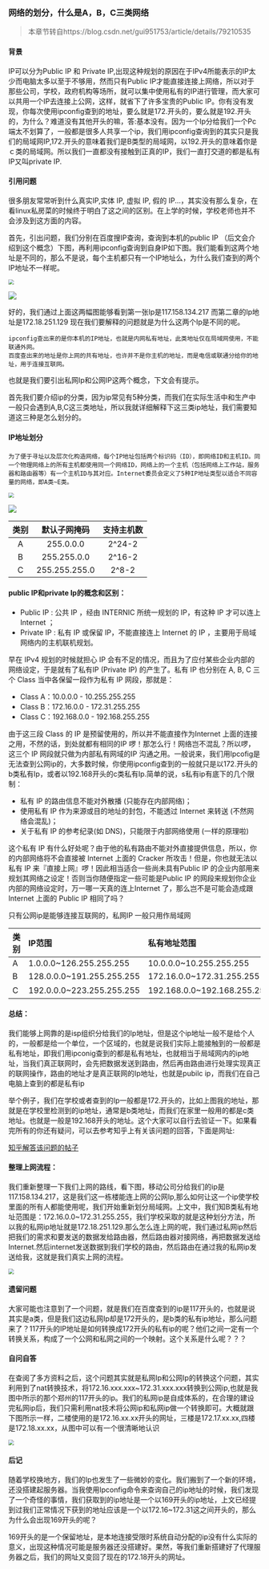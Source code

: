 ### 网络的划分，什么是A，B，C三类网络

> 本章节转自https://blog.csdn.net/gui951753/article/details/79210535

#### 背景

IP可以分为Public IP 和 Private IP,出现这种规划的原因在于IPv4所能表示的IP太少而电脑太多以至于不够用，然而只有Public IP才能直接连接上网络，所以对于那些公司，学校，政府机构等场所，就可以集中使用私有的IP进行管理，而大家可以共用一个IP去连接上公网，这样，就省下了许多宝贵的Public IP。你有没有发现，你每次使用ipconfig查到的地址，要么就是172.开头的，要么就是192.开头的，为什么？难道没有其他开头的嘛，答:基本没有。因为一个Ip分给我们一个Pc端太不划算了，一般都是很多人共享一个ip，我们用ipconfig查询到的其实只是我们的局域网IP,172.开头的意味着我们是B类型的局域网，以192.开头的意味着你是ｃ类的局域网。所以我们一直都没有接触到正真的IP，我们一直打交道的都是私有IP又叫private IP.

#### 引用问题

很多朋友常常听到什么真实IP,实体 IP, 虚拟 IP, 假的 IP...，其实没有那么复杂，在看linux私房菜的时候终于明白了这之间的区别。在上学的时候，学校老师也并不会涉及到这方面的内容。

 首先，引出问题，我们分别在百度搜IP查询，查询到本机的public IP （后文会介绍到这个概念）下图，再利用ipconfig查询到自身IP如下图。我们能看到这两个地址是不同的，那么不是说，每个主机都只有一个IP地址么，为什么我们查到的两个IP地址不一样呢。



<img src="./imgs/1.png" style="zoom:67%;" />

![](./imgs/2.png)

好的，我们通过上面这两幅图能够看到第一张Ip是117.158.134.217 而第二章的Ip地址是172.18.251.129 现在我们要解释的问题就是为什么这两个Ip是不同的呢。

```
ipconfig查出来的是你本机的IP地址，也就是内网私有地址，此类地址仅在局域网使用，不能联通外网。
百度查出来的地址是你上网的共有地址，也许并不是你主机的地址，而是电信或联通分给你的地址，用于连接互联网。
```

也就是我们要引出私网Ip和公网IP这两个概念，下文会有提示。

首先我们要介绍ip的分类，因为ip常见有5种分类，而我们在实际生活中和生产中一般只会遇到A,B,C这三类地址，所以我就详细解释下这三类ip地址，我们需要知道这三种是怎么划分的。

#### IP地址划分

````
为了便于寻址以及层次化构造网络，每个IP地址包括两个标识码（ID），即网络ID和主机ID。同一个物理网络上的所有主机都使用同一个网络ID，网络上的一个主机（包括网络上工作站，服务器和路由器等）有一个主机ID与其对应。Internet委员会定义了5种IP地址类型以适合不同容量的网络，即A类~E类。
````

<img src="./imgs/3.png" style="zoom:67%;" />

![](./imgs/20160810192016656)

| 类别 | 默认子网掩码  | 支持主机数 |
| :--: | :-----------: | :--------: |
|  A   |   255.0.0.0   |   2^24-2   |
|  B   |  255.255.0.0  |   2^16-2   |
|  C   | 255.255.255.0 |   2^8-2    |



#### public IP和private Ip的概念和区别：

- Public IP : 公共 IP ，经由 INTERNIC 所统一规划的 IP，有这种 IP 才可以连上 Internet ；
- Private IP : 私有 IP 或保留 IP，不能直接连上 Internet 的 IP ，主要用于局域网络内的主机联机规划。

早在 IPv4 规划的时候就担心 IP 会有不足的情况，而且为了应付某些企业内部的网络设定，于是就有了私有IP (Private IP) 的产生了。私有 IP 也分别在 A, B, C 三个 Class 当中各保留一段作为私有 IP 网段，那就是：

- Class A：10.0.0.0  - 10.255.255.255
- Class B：172.16.0.0 - 172.31.255.255
- Class C：192.168.0.0 - 192.168.255.255

由于这三段 Class 的 IP 是预留使用的，所以并不能直接作为Internet 上面的连接之用，不然的话，到处就都有相同的IP 啰！那怎么行！网络岂不混乱？所以啰，这三个 IP 网段就只做为内部私有网域的IP 沟通之用。一般说来，我们用Ipcofig是无法查到公网ip的，大多数时候，你使用ipconfig查到的一般就只是以172.开头的b类私有Ip，或者以192.168开头的c类私有Ip.简单的说，s私有ip有底下的几个限制：

- 私有 IP 的路由信息不能对外散播 (只能存在内部网络)；
- 使用私有 IP 作为来源或目的地址的封包，不能透过 Internet 来转送 (不然网络会混乱)；
- 关于私有 IP 的参考纪录(如 DNS)，只能限于内部网络使用 (一样的原理啦)

这个私有 IP 有什么好处呢？由于他的私有路由不能对外直接提供信息，所以，你的内部网络将不会直接被 Internet 上面的 Cracker 所攻击！但是，你也就无法以私有 IP 来『直接上网』啰！因此相当适合一些尚未具有Public IP 的企业内部用来规划其网络之设定！否则当你随便指定一些可能是Public IP 的网段来规划你企业内部的网络设定时，万一哪一天真的连上Internet 了，那么岂不是可能会造成跟 Internet 上面的 Public IP 相同了吗？

只有公网ip是能够连接互联网的，私网IP 一般只用作局域网



| 类别 | IP范围                    | 私有地址范围                | 保留地址                    |
| :--- | :------------------------ | :-------------------------- | :-------------------------- |
| A    | 1.0.0.0~126.255.255.255   | 10.0.0.0~10.255.255.255     | 127.0.0.0~127.255.255.255   |
| B    | 128.0.0.0~191.255.255.255 | 172.16.0.0~172.31.255.255   | 169.254.0.0~169.254.255.255 |
| C    | 192.0.0.0~223.255.255.255 | 192.168.0.0~192.168.255.255 | 无                          |

#### 总结：

 我们能够上网靠的是isp组织分给我们的Ip地址，但是这个ip地址一般不是给个人的，一般都是给一个单位，一个区域的，也就是说我们实际上能接触到的一般都是私有地址，即我们用ipconig查到的都是私有地址，也就相当于局域网内的ip地址，当我们真正联网时，会先把数据发送到路由，然后再由路由进行处理实现真正的联网操作，路由的地址才是真正联网的Ip地址，也就是pubilc ip，而我们在自己电脑上查到的都是私有ip

 举个例子，我们在学校或者查到的Ip一般都是172.开头的，比如上图我的地址，那就是在学校里检测到的ip地址，通常是b类地址，而我们在家里一般用的都是c类地址。也就是一般是192.168开头的地址。这个大家可以自行去验证一下。如果看完所有的你还有疑问，可以去参考知乎上有关该问题的回答，下面是网址:

[
知乎解答该问题的帖子](https://www.zhihu.com/question/66785037)

#### 整理上网流程：

 我们重新整理一下我们上网的路线，看下图，移动公司分给我们的ip是117.158.134.217，这是我们这一栋楼能连上网的公网Ip,那么如何让这一个ip使学校里面的所有人都能使用呢，我们开始重新划分局域网。上文中，我们知B类私有地址范围是：172.16.0.0~172.31.255.255，我们学校采取的就是这种划分方法，所以我的私网ip地址就是172.18.251.129.那么怎么连上网的呢，我们通过私网ip然后把我们的需求和要发送的数据发给路由器，然后路由器对接网络，再把数据发送给Internet.然后internet发送数据到我们学校的路由，然后路由在通过我的私网ip发送给我，这就是我们真实上网的流程。

<img src="./imgs/4.png" style="zoom:67%;" />

#### 遗留问题

大家可能也注意到了一个问题，就是我们在百度查到的ip是117开头的，也就是说其实是a类，但是我们这边私网Ip却是172开头的，是b类的私有ip地址，那么问题来了？117开头的IP地址是如何转换成172开头的私有ip的呢？他们之间一定有一个转换关系，构成了一个公网和私网之间的一个映射。这个关系是什么呢？？？

#### 自问自答

在查阅了多方资料之后，这个问题其实就是私网Ip和公网Ip的转换这个问题，其实利用到了nat转换技术，将172.16.xxx.xxx~172.31.xxx.xxx转换到公网ip,也就是我图中所示的那个郑州的117开头的ip。我们的私网ip是自成体系的，在合理的建设完私网ip后，我们只需利用nat技术将公网ip和私网ip做一个转换即可。大概就跟下图所示一样，二楼使用的是172.16.xx.xx开头的网址，三楼是172.17.xx.xx,四楼是172.18.xx.xx，从图中可以有一个很清晰地认识

<img src="./imgs/5.png" style="zoom:67%;" />

#### 后记

随着学校换地方，我们的Ip也发生了一些微妙的变化。我们搬到了一个新的环境，还没搭建起服务器。当我使用Ipconfig命令来查询自己的ip地址的时候，我们发现了一个奇怪的事情，我们获取到的ip地址是一个以169开头的ip地址，上文已经提到过我们正常情况下获到的地址应该是一个以172.16~172.31这之间开头的，那么为什么会出现169开头的呢？

169开头的是一个保留地址，是本地连接受限时系统自动分配的ip没有什么实际的意义，出现这种情况可能是服务器还没搭建好。果然，等我们重新搭建好了代理服务器之后，我们的网址又变回了现在的172.18开头的网址。